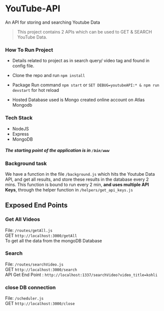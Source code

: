 # YouTube-API

An API for storing and searching Youtube Data
> This project contains 2 APIs
> which can be used to GET & SEARCH YouTube Data.

### How To Run Project

- Details related to project as in search query/ video tag and found in config file.

- Clone the repo and run `npm install`

- Package Run command `npm start` or `SET DEBUG=youtubeAPI:* & npm run devstart` for hot reload

- Hosted Database used is Mongo created online account on Atlas Mongodb

### Tech Stack
* NodeJS
* Express
* MongoDB

##### The starting point of the application is in `/bin/www`

### Background task
We have a function  in the file `/background.js` which hits the Youtube Data API, and get all results, and store these results in the database every 2 mins.
This function is bound to run every 2 min, **and uses multiple API Keys**, through the helper function in `/helpers/get_api_keys.js`

## Exposed End Points
### Get All Videos
File: `/routes/getAll.js` <br /> 
GET `http://localhost:3000/getAll` <br /> 
To get all the data from the mongoDB Database 

### Search
File: `/routes/searchVideo.js` <br /> 
GET `http://localhost:3000/search` <br /> 
API Get End Point : `http://localhost:1337/searchVideo?video_title=kohli`

### close DB connection
File: `/scheduler.js`  <br />
GET `http://localhost:3000/close`